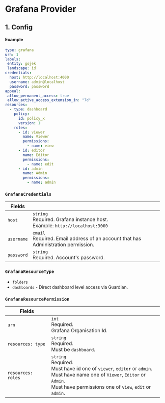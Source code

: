 # Grafana Provider

## 1. Config

#### Example

```yaml
type: grafana
urn: 1
labels:
 entity: gojek
 landscape: id
credentials:
  host: http://localhost:4000
  username: admin@localhost
  password: password
appeal:
 allow_permanent_access: true
 allow_active_access_extension_in: "7d"
resources:
  - type: dashboard
    policy:
      id: policy_x
      version: 1
    roles:
      - id: viewer
        name: Viewer
        permissions:
          - name: view
      - id: editor
        name: Editor
        permissions:
          - name: edit
      - id: admin
        name: Admin
        permissions:
          - name: admin
```

### `GrafanaCredentials`

Fields ||
-|-
`host` | `string` <br> Required. Grafana instance host. <br> Example: `http://localhost:3000`
`username` | `email` <br> Required. Email address of an account that has Administration permission.
`password` | `string` <br> Required. Account's password.

### `GrafanaResourceType`

- `folders`
- `dashboards` - Direct dashboard level access via Guardian.

### `GrafanaResourcePermission`

Fields ||
-|-
`urn` | `int` <br> Required. <br> Grafana Organisation Id.
`resources: type` | `string` <br> Required. <br> Must be `dashboard`.
`resources: roles` | `string` <br> Required. <br> Must have id one of `viewer`, `editor` or `admin`. <br> Must have name one of `Viewer`, `Editor` or `Admin`. <br> Must have permissions one of `view`, `edit` or `admin`.
